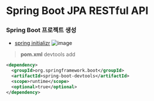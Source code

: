 # Spring Boot JPA RESTful API 

### Spring Boot 프로젝트 생성
* [spring initializr](https://start.spring.io/)
![image](https://user-images.githubusercontent.com/71360101/93300154-413faf00-f831-11ea-929c-7605e2875a08.png)

> **pom.xml** devtools add
```xml
<dependency>
  <groupId>org.springframework.boot</groupId>
  <artifactId>spring-boot-devtools</artifactId>
  <scope>runtime</scope>
  <optional>true</optional>
</dependency>
```